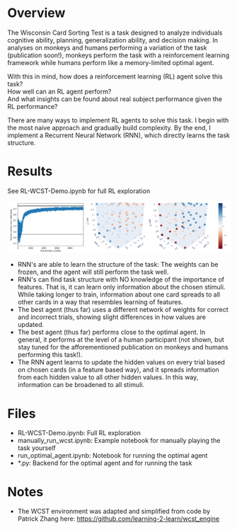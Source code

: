 # Overview

The Wisconsin Card Sorting Test is a task designed to analyze individuals cognitive ability, planning, generalization ability, and decision making. In analyses on monkeys and humans performing a variation of the task (publication soon!), monkeys perform the task with a reinforcement learning framework while humans perform like a memory-limited optimal agent.

With this in mind, how does a reinforcement learning (RL) agent solve this task?\
How well can an RL agent perform?\
And what insights can be found about real subject performance given the RL performance?

There are many ways to implement RL agents to solve this task. I begin with the most naive approach and gradually build complexity. By the end, I implement a Recurrent Neural Network (RNN), which directly learns the task structure.

# Results

See RL-WCST-Demo.ipynb for full RL exploration

![plot](./Figures/rl_summary.png)

- RNN's are able to learn the structure of the task: The weights can be frozen, and the agent will still perform the task well.
- RNN's can find task structure with NO knowledge of the importance of features. That is, it can learn only information about the chosen stimuli. While taking longer to train, information about one card spreads to all other cards in a way that resembles learning of features.
- The best agent (thus far) uses a different network of weights for correct and incorrect trials, showing slight differences in how values are updated.
- The best agent (thus far) performs close to the optimal agent. In general, it performs at the level of a human participant (not shown, but stay tuned for the afforementioned publication on monkeys and humans performing this task!).
- The RNN agent learns to update the hidden values on every trial based on chosen cards (in a feature based way), and it spreads information from each hidden value to all other hidden values. In this way, information can be broadened to all stimuli.

# Files

- RL-WCST-Demo.ipynb: Full RL exploration
- manually_run_wcst.ipynb: Example notebook for manually playing the task yourself
- run_optimal_agent.ipynb: Notebook for running the optimal agent
- \*.py: Backend for the optimal agent and for running the task

# Notes

- The WCST environment was adapted and simplified from code by Patrick Zhang here: https://github.com/learning-2-learn/wcst_engine
